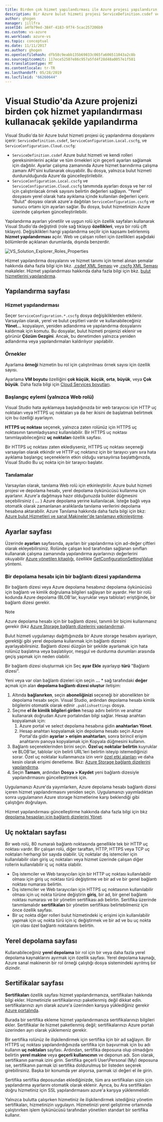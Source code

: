 ```yaml
---
title: Birden çok hizmet yapılandırması ile Azure projesi yapılandırın
description: Bir Azure bulut hizmeti projesi ServiceDefinition.csdef ve ServiceConfiguration.Local.cscfg ServiceConfiguration.Cloud.cscfg dosyaları değiştirerek yapılandırmayı öğrenin.
author: ghogen
manager: jillfra
assetId: a4fb79ed-384f-4183-9f74-5cac257206b9
ms.custom: vs-azure
ms.workload: azure-vs
ms.topic: conceptual
ms.date: 11/11/2017
ms.author: ghogen
ms.openlocfilehash: dfb58c9eabb135b69033c065fa606511043a2c8b
ms.sourcegitcommit: 117ece52507e86c957a5fd4f28d48a0057e1f581
ms.translationtype: MT
ms.contentlocale: tr-TR
ms.lasthandoff: 05/28/2019
ms.locfileid: "66260644"
---
```

# <a name="configuring-your-azure-project-in-visual-studio-to-use-multiple-service-configurations"></a>Visual Studio'da Azure projenizi birden çok hizmet yapılandırması kullanacak şekilde yapılandırma

Visual Studio'da bir Azure bulut hizmeti projesi üç yapılandırma dosyalarını içerir: `ServiceDefinition.csdef`, `ServiceConfiguration.Local.cscfg`, ve `ServiceConfiguration.Cloud.cscfg`:

- `ServiceDefinition.csdef` Azure bulut hizmeti ve kendi rolleri gereksinimlerini açıklar ve tüm örnekleri için geçerli ayarları sağlamak için dağıtılır. Ayarlar çalışma zamanında Azure hizmet barındırma çalışma zamanı API'sini kullanarak okuyabilir. Bu dosya, yalnızca bulut hizmeti durdurulduğunda Azure'da güncelleştirilebilir.
- `ServiceConfiguration.Local.cscfg` ve `ServiceConfiguration.Cloud.cscfg` tanımında ayarları dosya ve her rol için çalıştırılacak örnek sayısını belirtin değerleri sağlayın. "Yerel" dosyasını yerel olarak hata ayıklama içinde kullanılan değerleri içerir. "Bulut" dosyası olarak azure'a dağıtılan `ServiceConfiguration.cscfg` ve sunucu ortamı için ayarları sağlar. Bu dosya, bulut hizmetinizin Azure üzerinde çalışırken güncelleştirilebilir.

Yapılandırma ayarları yönetilir ve uygun rolü için özellik sayfaları kullanarak Visual Studio'da değiştirdi (role sağ tıklayıp **özellikleri**, veya bir rolü çift tıklayın). Değişiklikleri hangi yapılandırma seçilir için kapsamı belirlenmiş **hizmet yapılandırması** açılır. Web ve çalışan rolleri için özellikleri aşağıdaki bölümlerde açıklanan durumlarda, dışında benzerdir.

![VS_Solution_Explorer_Roles_Properties](./media/vs-azure-tools-multiple-services-project-configurations/IC784076.png)

Hizmet yapılandırma dosyalarını ve hizmet tanımı için temel alınan şemalar hakkında daha fazla bilgi için bkz. [.csdef XML Şeması](/azure/cloud-services/schema-csdef-file) ve [.cscfg XML Şeması](/azure/cloud-services/schema-cscfg-file) makaleler. Hizmet yapılandırması hakkında daha fazla bilgi için bkz. [bulut hizmetlerini yapılandırma](/azure/cloud-services/cloud-services-how-to-configure-portal).

## <a name="configuration-page"></a>Yapılandırma sayfası

### <a name="service-configuration"></a>Hizmet yapılandırması

Seçer `ServiceConfiguration.*.cscfg` dosya değişikliklerden etkilenir. Varsayılan olarak, yerel ve bulut çeşitleri vardır ve kullanabileceğiniz **Yönet...**  kopyalayın, yeniden adlandırma ve yapılandırma dosyalarını kaldırmak için komutu. Bu dosyalar, bulut hizmeti projenizi eklenir ve görünür **Çözüm Gezgini**. Ancak, bu denetimden yalnızca yeniden adlandırma veya yapılandırmaları kaldırılıyor yapılabilir.

### <a name="instances"></a>Örnekler

Ayarlama **örneği** hizmetin bu rol için çalıştırılması örnek sayısı için özellik sayısı.

Ayarlama **VM boyutu** özelliğini **çok küçük**, **küçük**, **orta**, **büyük**, veya **Çok büyük**.  Daha fazla bilgi için [Cloud Services boyutları](/azure/cloud-services/cloud-services-sizes-specs).

### <a name="startup-action-web-role-only"></a>Başlangıç eylemi (yalnızca Web rolü)

Visual Studio hata ayıklamaya başladığınızda bir web tarayıcısı için HTTP uç noktaları veya HTTPS uç noktaları ya da her ikisini de başlatmalı belirtmek için bu özelliği ayarlayın.

**HTTPS uç noktası** seçenek, yalnızca zaten rolünüz için HTTPS uç noktasının tanımladıysanız kullanılabilir. Bir HTTPS uç noktası tanımlayabileceğiniz **uç noktaları** özellik sayfası.

Bir HTTPS uç noktası zaten eklediyseniz, HTTPS uç noktası seçeneği varsayılan olarak etkindir ve HTTP uç noktanız için bir tarayıcı yanı sıra hata ayıklama başlangıç seçeneklerin etkin olduğu varsayılırsa başlattığınızda, Visual Studio Bu uç nokta için bir tarayıcı başlatır.

### <a name="diagnostics"></a>Tanılamalar

Varsayılan olarak, tanılama Web rolü için etkinleştirilir. Azure bulut hizmeti projesi ve depolama hesabı, yerel depolama öykünücüsü kullanma için ayarlanır. Azure'a dağıtmaya hazır olduğunuzda builder düğmesini seçebilirsiniz ( **...** ) Azure depolama yerine kullanılacak. İsteğe bağlı veya otomatik olarak zamanlanan aralıklarda tanılama verilerini depolama hesabına aktarabilir. Azure Tanılama hakkında daha fazla bilgi için bkz: [Azure bulut Hizmetleri ve sanal Makineler'de tanılamayı etkinleştirme](/azure/cloud-services/cloud-services-dotnet-diagnostics).

## <a name="settings-page"></a>Ayarlar sayfası

Üzerinde **ayarları** sayfasında, ayarları bir yapılandırma için ad-değer çiftleri olarak ekleyebilirsiniz. Rolünde çalışan kod tarafından sağlanan sınıfları kullanarak çalışma zamanında yapılandırma ayarlarınızı değerlerini okuyabilir [Azure yönetilen kitaplığı](http://go.microsoft.com/fwlink?LinkID=171026), özellikle [GetConfigurationSettingValue](https://msdn.microsoft.com/library/azure/microsoft.windowsazure.serviceruntime.roleenvironment.getconfigurationsettingvalue.aspx) yöntemi.

### <a name="configuring-a-connection-string-for-a-storage-account"></a>Bir depolama hesabı için bir bağlantı dizesi yapılandırma

Bir bağlantı dizesi veya Azure depolama hesabınız depolama öykünücüsü için bağlantı ve kimlik doğrulama bilgileri sağlayan bir ayardır. Her bir rolü kodunda Azure depolama (BLOB'lar, kuyruklar veya tablolar) eriştiğinde, bir bağlantı dizesi gerekir.

> [!Note]
> Azure depolama hesabı için bir bağlantı dizesi, tanımlı bir biçimi kullanmanız gerekir (bkz [Azure Storage bağlantı dizelerini yapılandırma](/azure/storage/common/storage-configure-connection-string)).

Bulut hizmeti uygulamayı dağıttığınızda bir Azure storage hesabını ayarlayın, gerektiği gibi yerel depolama kullanmak için bağlantı dizesini ayarlayabilirsiniz. Bağlantı dizesi düzgün bir şekilde ayarlamak için hata rolünüz başlatma veya başlatılıyor, meşgul ve durdurma durumları arasında geçiş yapmak için neden olabilir.

Bir bağlantı dizesi oluşturmak için Seç **ayar Ekle** ayarlayıp **türü** "Bağlantı dizesi".

Yeni veya var olan bağlantı dizeleri için seçin **...** * sağ tarafındaki **değer** açmak için alan **depolama bağlantı dizesi oluştur** iletişim:

1. Altında **bağlanırken**, seçin **aboneliğinizi** seçeneği bir abonelikten bir depolama hesabı seçin. Visual Studio, ardından depolama hesabı kimlik bilgilerini otomatik olarak edinir `.publishsettings` dosya.
1. Seçme **el ile kimlik bilgileri girilen** hesap adını belirtin ve anahtar kullanarak doğrudan Azure portalından bilgi sağlar. Hesap anahtarı kopyalamak için:
    1. Azure portal ve select depolama hesabına gidin **anahtarları Yönet**.
    1. Hesap anahtarı kopyalamak için depolama hesabı seçin Azure Portal'da gidin **ayarlar > erişim anahtarları**, sonra birincil erişim anahtarını panoya kopyalamak için Kopyala düğmesini kullanın.
1. Bağlantı seçeneklerinden birini seçin. **Özel uç noktalar belirtin** kuyruklar ve BLOB'lar, tablolar için belirli URL'leri belirtin isteyip istemediğinizi sorar. Özel uç noktalar kullanmanıza izin verir [özel etki alanları](/azure/storage/blobs/storage-custom-domain-name) ve daha kesin olarak erişimi denetleme. Bkz: [Azure Storage bağlantı dizelerini yapılandırma](/azure/storage/common/storage-configure-connection-string).
1. Seçin **Tamam**, ardından **Dosya > Kaydet** yeni bağlantı dizesiyle yapılandırmasını güncelleştirmek için.

Uygulamanızı Azure'da yayımlarken, Azure depolama hesabı bağlantı dizesi içeren hizmet yapılandırmasını yeniden seçin. Uygulamanızı yayımladıktan sonra uygulamanın Azure storage hizmetlerine karşı beklendiği gibi çalıştığını doğrulayın.

Hizmet yapılandırması güncelleştirme hakkında daha fazla bilgi için bkz [depolama hesapları için bağlantı dizelerini Yönet](vs-azure-tools-configure-roles-for-cloud-service.md#manage-connection-strings-for-storage-accounts).

## <a name="endpoints-page"></a>Uç noktaları sayfası

Bir web rolü, 80 numaralı bağlantı noktasında genellikle tek bir HTTP uç noktası vardır. Bir çalışan rolü, diğer taraftan, HTTP, HTTPS veya TCP uç noktaları herhangi bir sayıda olabilir. Uç noktalar dış istemciler için kullanılabilir olan giriş uç noktaları veya hizmet üzerinde çalışan diğer rollerin kullanılabilir iç uç nokta olabilir.

- Dış istemciler ve Web tarayıcıları için bir HTTP uç noktası kullanılabilir olması için giriş uç noktası türü değiştirme ve bir ad ve bir genel bağlantı noktası numarası belirtin.
- Dış istemciler ve Web tarayıcıları için HTTPS uç noktasının kullanılabilir olması için uç nokta türüne değiştirin **giriş**, bir ad, bir genel bağlantı noktası numarası ve bir yönetim sertifikası adı belirtin. Sertifika üzerinde tanımlamalıdır **sertifikaları** bir yönetim sertifikası belirtebilmeniz için önce özellik sayfası.
- Bir uç nokta diğer rolleri bulut hizmetindeki iç erişimi için kullanılabilir yapmak için uç nokta türü için iç değiştirmek ve bir ad ve bu uç nokta için olası özel bağlantı noktalarını belirtin.

## <a name="local-storage-page"></a>Yerel depolama sayfası

Kullanabileceğiniz **yerel depolama** bir rol için bir veya daha fazla yerel depolama kaynaklarını ayırmak için özellik sayfası. Yerel depolama kaynağı, Azure sanal makinenin bir rol örneği çalıştığı dosya sistemindeki ayrılmış bir dizindir.

## <a name="certificates-page"></a>Sertifikalar sayfası

**Sertifikaları** özellik sayfası hizmet yapılandırmanıza, sertifikaları hakkında bilgi ekler. Hizmetinizle sertifikalarınızı paketlenmiş değil dikkat edin. sertifikalarınızı ayrı olarak azure'a üzerinden karşıya yüklediğiniz gerekir [Azure portalında](http://portal.azure.com).

Burada bir sertifika ekleme hizmet yapılandırmanıza sertifikalarınızı bilgileri ekler. Sertifikalar ile hizmet paketlenmiş değil; sertifikalarınızı Azure portalı üzerinden ayrı olarak yüklemeniz gerekir.

Bir sertifika rolünüz ile ilişkilendirmek için sertifika için bir ad sağlayın. Bir HTTPS uç noktası yapılandırdığınızda sertifika için başvurmak için bu adı kullanın **uç noktaları** sayfası. Ardından, sertifika deposuna olup olmadığını belirtin **yerel makine** veya **geçerli kullanıcının** ve deponun adı. Son olarak, sertifikanın parmak izini girin. Sertifika geçerli User\Personal (My) deposuna ise, sertifikanın parmak izi sertifika doldurulmuş bir listeden seçerek girebilirsiniz. Başka bir konumda yer alıyorsa, parmak izi değeri el ile girin.

Sertifika sertifika deposundan eklediğinizde, tüm ara sertifikaları sizin için yapılandırma ayarlarını otomatik olarak eklenir. Ayrıca, bu Ara sertifikaları doğru hizmetiniz için SSL yapılandırmasını azure'a karşıya yüklenmelidir.

Yalnızca bulutta çalışırken hizmetiniz ile ilişkilendirmek istediğiniz yönetim sertifikaları, hizmetinizin uygulayın. Hizmetinizi yerel geliştirme ortamında çalıştırırken işlem öykünücüsü tarafından yönetilen standart bir sertifika kullanır.
